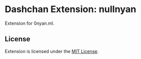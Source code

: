 # Dashchan Extension: nullnyan

Extension for 0nyan.ml.

## License

Extension is licensed under the [MIT License](LICENSE).